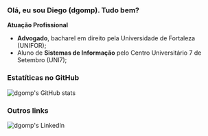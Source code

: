 ### Olá, eu sou Diego (dgomp). Tudo bem?

**Atuação Profissional**
- **Advogado**, bacharel em direito pela Universidade de Fortaleza (UNIFOR);
- Aluno de **Sistemas de Informação** pelo Centro Universitário 7 de Setembro (UNI7);

### Estatíticas no GitHub

![dgomp's GitHub stats](https://github-readme-stats.vercel.app/api?username=dgomp&show_icons=true&theme=dracula)

### Outros links

![dgomp's LinkedIn](https://www.linkedin.com/in/jdiegomparente/)
